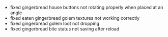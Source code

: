 - fixed gingerbread house buttons not rotating properly when placed at an angle
- fixed eaten gingerbread golem textures not working correctly
- fixed gingerbread golem loot not dropping
- fixed gingerbread bite status not saving after reload